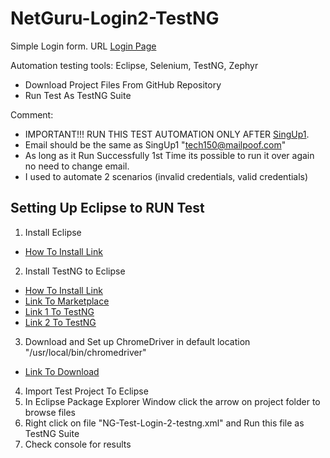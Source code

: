 # NetGuru-Login2-TestNG

Simple Login form. URL [Login Page](https://www.phptravels.net/login)

Automation testing tools: Eclipse, Selenium, TestNG, Zephyr


* Download Project Files From GitHub Repository
* Run Test As TestNG Suite

Comment: 
- IMPORTANT!!! RUN THIS TEST AUTOMATION ONLY AFTER [SingUp1](https://github.com/a4g-11/NetGuru-SignUp1-TestNG.git). 
- Email should be the same as SingUp1 "tech150@mailpoof.com"
- As long as it Run Successfully 1st Time its possible to run it over again no need to change email. 
- I used to automate 2 scenarios (invalid credentials, valid credentials)

## Setting Up Eclipse to RUN Test

1. Install Eclipse 
- [How To Install Link](https://www.eclipse.org/downloads/packages/installer)
2. Install TestNG to Eclipse 
- [How To Install Link](https://www.lambdatest.com/blog/how-to-install-testng-in-eclipse-step-by-step-guide/)
- [Link To Marketplace](https://marketplace.eclipse.org/content/testng-eclipse)
- [Link 1 To TestNG](https://dl.bintray.com/testng-team/testng-eclipse-release/)
- [Link 2 To TestNG](https://www.eclipse.org/downloads/packages/installer)

3. Download and Set up ChromeDriver in default location  "/usr/local/bin/chromedriver" 
- [Link To Download](https://chromedriver.chromium.org/downloads)
4. Import Test Project To Eclipse
5. In Eclipse Package Explorer Window click the arrow on project folder to browse files
6. Right click on file "NG-Test-Login-2-testng.xml" and Run this file as TestNG Suite
7. Check console for results
